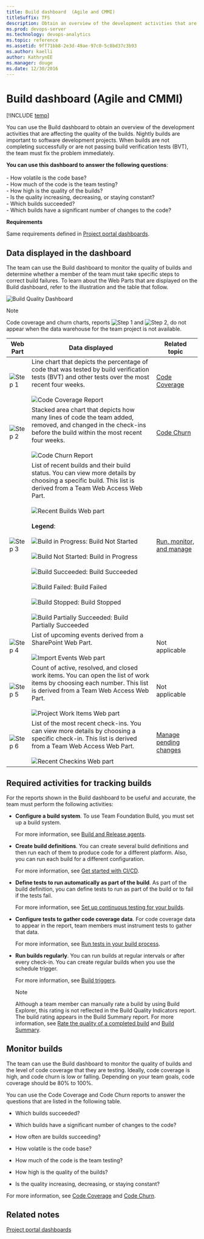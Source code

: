 ```yaml
---
title: Build dashboard  (Agile and CMMI) 
titleSuffix: TFS
description: Obtain an overview of the development activities that are affecting the quality of the builds - Team Foundation Server  
ms.prod: devops-server
ms.technology: devops-analytics
ms.topic: reference
ms.assetid: 9ff71bb8-2e3d-49ae-97c0-5c8bd37c3b93
ms.author: kaelli
author: KathrynEE
ms.manager: douge
ms.date: 12/30/2016
---
```


# Build dashboard  (Agile and CMMI)

[!INCLUDE [temp](../_shared/tfs-sharepoint-version.md)]

You can use the Build dashboard to obtain an overview of the development activities that are affecting the quality of the builds. Nightly builds are important to software development projects. When builds are not completing successfully or are not passing build verification tests (BVT), the team must fix the problem immediately.  
  
**You can use this dashboard to answer the following questions**:<br /><br /> -   How volatile is the code base?<br />-   How much of the code is the team testing?<br />-   How high is the quality of the builds?<br />-   Is the quality increasing, decreasing, or staying constant?<br />-   Which builds succeeded?<br />-   Which builds have a significant number of changes to the code? 
  
 **Requirements**  
  
 Same requirements defined in [Project portal dashboards](project-portal-dashboards.md).  
  
##  <a name="Data"></a> Data displayed in the dashboard  
 The team can use the Build dashboard to monitor the quality of builds and determine whether a member of the team must take specific steps to correct build failures. To learn about the Web Parts that are displayed on the Build dashboard, refer to the illustration and the table that follow.  
  
 ![Build Quality Dashboard](_img/procguid_dashboard_buildquality.png "ProcGuid_Dashboard_BuildQuality")  
  
> [!NOTE]
>  Code coverage and churn charts, reports ![Step 1](_img/procguid_1.png "ProcGuid_1") and ![Step 2](_img/procguid_2.png "ProcGuid_2"), do not appear when the data warehouse for the team project is not available.  
  
|Web Part|Data displayed|Related topic|  
|--------------|--------------------|-------------------|  
|![Step 1](_img/procguid_1.png "ProcGuid_1")|Line chart that depicts the percentage of code that was tested by build verification tests (BVT) and other tests over the most recent four weeks.<br /><br /> ![Code Coverage Report](_img/procguid_codecoverage.png "ProcGuid_CodeCoverage")|[Code Coverage](../excel/code-coverage-excel-report.md)|  
|![Step 2](_img/procguid_2.png "ProcGuid_2")|Stacked area chart that depicts how many lines of code the team added, removed, and changed in the check-ins before the build within the most recent four weeks.<br /><br /> ![Code Churn Report](_img/procguid_codechurn.png "ProcGuid_CodeChurn")|[Code Churn](../excel/code-churn-excel-report.md)|  
|![Step 3](_img/procguid_3.png "ProcGuid_3")|List of recent builds and their build status. You can view more details by choosing a specific build. This list is derived from a Team Web Access Web Part.<br /><br /> ![Recent Builds Web part](_img/twsa_dashbuilds.png "TWSA_DashBuilds")<br /><br /> **Legend**:<br /><br /> ![Build in Progress](_img/icon_buildstatus_1.gif "Icon_BuildStatus_1"): Build Not Started<br /><br /> ![Build Not Started](_img/icon_buildstatus_2.gif "Icon_BuildStatus_2"): Build in Progress<br /><br /> ![Build Succeeded](_img/icon_buildstatus_3.gif "Icon_BuildStatus_3"): Build Succeeded<br /><br /> ![Build Failed](_img/icon_buildstatus_4.gif "Icon_BuildStatus_4"): Build Failed<br /><br /> ![Build Stopped](_img/icon_buildstatus_5.gif "Icon_BuildStatus_5"): Build Stopped<br /><br /> ![Build Partially Succeeded](_img/icon_buildstatus_6.gif "Icon_BuildStatus_6"): Build Partially Succeeded|[Run, monitor, and manage](../../pipelines/overview.md)|  
|![Step 4](_img/procguid_4.png "ProcGuid_4")|List of upcoming events derived from a SharePoint Web Part.<br /><br /> ![Import Events Web part](_img/sharepoint_dashboard.png "SharePoint_Dashboard")|Not applicable|  
|![Step 5](_img/procguid_6.png "ProcGuid_6")|Count of active, resolved, and closed work items. You can open the list of work items by choosing each number. This list is derived from a Team Web Access Web Part.<br /><br /> ![Project Work Items Web part](_img/twsa_dashprojectwi.png "TWSA_DashProjectWI")|Not applicable|  
|![Step 6](_img/procguid_6a.png "ProcGuid_6a")|List of the most recent check-ins. You can view more details by choosing a specific check-in. This list is derived from a Team Web Access Web Part.<br /><br /> ![Recent Checkins Web part](_img/twsa_dashcheckins.png "TWSA_DashCheckins")|[Manage pending changes](../../tfvc/develop-code-manage-pending-changes.md)|  
  
##  <a name="Activities"></a> Required activities for tracking builds  
 For the reports shown in the Build dashboard to be useful and accurate, the team must perform the following activities:  
  
-   **Configure a build system**. To use Team Foundation Build, you must set up a build system.  
  
     For more information, see [Build and Release agents](../../pipelines/agents/agents.md).
  
-   **Create build definitions**. You can create several build definitions and then run each of them to produce code for a different platform. Also, you can run each build for a different configuration.  
  
     For more information, see [Get started with CI/CD](../../pipelines/actions/ci-cd-part-1.md).
  
-   **Define tests to run automatically as part of the build**. As part of the build definition, you can define tests to run as part of the build or to fail if the tests fail.  
  
     For more information, see [Set up continuous testing for your builds](../../pipelines/test/set-up-continuous-testing-builds.md).
  
-   **Configure tests to gather code coverage data**. For code coverage data to appear in the report, team members must instrument tests to gather that data.  
  
     For more information, see [Run tests in your build process](../../pipelines/test/test-build.md).
  
-   **Run builds regularly**. You can run builds at regular intervals or after every check-in. You can create regular builds when you use the schedule trigger.  
  
     For more information, see [Build triggers](../../pipelines/build/triggers.md).
  
    > [!NOTE]
    >  Although a team member can manually rate a build by using Build Explorer, this rating is not reflected in the Build Quality Indicators report. The build rating appears in the Build Summary report. For more information, see [Rate the quality of a completed build](https://msdn.microsoft.com/library/ms181734.aspx) and [Build Summary](../sql-reports/build-summary-report.md).  
  
##  <a name="Using"></a> Monitor builds  
 The team can use the Build dashboard to monitor the quality of builds and the level of code coverage that they are testing. Ideally, code coverage is high, and code churn is low or falling. Depending on your team goals, code coverage should be 80% to 100%.  
  
 You can use the Code Coverage and Code Churn reports to answer the questions that are listed in the following table.  
  
-   Which builds succeeded?  
  
-   Which builds have a significant number of changes to the code?  
  
-   How often are builds succeeding?  
  
-   How volatile is the code base?  
  
-   How much of the code is the team testing?  
  
-   How high is the quality of the builds?  
  
-   Is the quality increasing, decreasing, or staying constant?  
  
 For more information, see [Code Coverage](../excel/code-coverage-excel-report.md) and [Code Churn](../excel/code-churn-excel-report.md).  
  
## Related notes 
 [Project portal dashboards](project-portal-dashboards.md)
